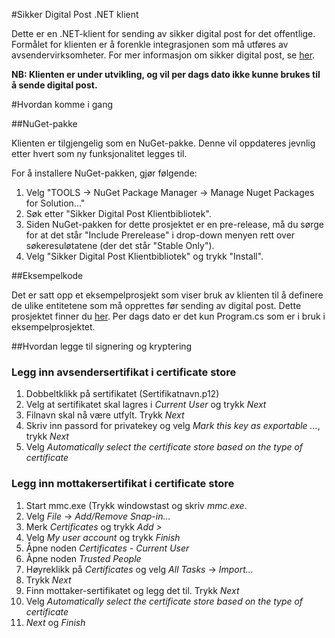 #Sikker Digital Post .NET klient

Dette er en .NET-klient for sending av sikker digital post for det offentlige. Formålet for klienten er å forenkle integrasjonen 
som må utføres av avsendervirksomheter. For mer informasjon om sikker digital post, se [her](http://begrep.difi.no/SikkerDigitalPost/).

**NB: Klienten er under utvikling, og vil per dags dato ikke kunne brukes til å sende digital post.**

#Hvordan komme i gang

##NuGet-pakke

Klienten er tilgjengelig som en NuGet-pakke. Denne vil oppdateres jevnlig etter hvert som ny funksjonalitet legges til.

For å installere NuGet-pakken, gjør følgende:

1. Velg "TOOLS -> NuGet Package Manager -> Manage Nuget Packages for Solution..."
2. Søk etter "Sikker Digital Post Klientbibliotek".
3. Siden NuGet-pakken for dette prosjektet er en pre-release, må du sørge for at det står "Include Prerelease" i drop-down menyen rett over søkeresuløtatene (der det står "Stable Only").
4. Velg "Sikker Digital Post Klientbibliotek" og trykk "Install".

##Eksempelkode

Det er satt opp et eksempelprosjekt som viser bruk av klienten til å definere de ulike entitetene som må opprettes før sending av digital post. 
Dette prosjektet finner du [her](https://github.com/difi/sikker-digital-post-net-klient-demo). Per dags dato er det kun Program.cs som er i bruk i eksempelprosjektet.


##Hvordan legge til signering og kryptering

### Legg inn avsendersertifikat i certificate store

1.  Dobbeltklikk på sertifikatet (Sertifikatnavn.p12)
2.  Velg at sertifikatet skal lagres i _Current User_ og trykk _Next_
3.  Filnavn skal nå være utfylt. Trykk _Next_
4.  Skriv inn passord for privatekey og velg _Mark this key as exportable ..._, trykk _Next_
5.  Velg _Automatically select the certificate store based on the type of certificate_


### Legg inn mottakersertifikat i certificate store

1.  Start mmc.exe (Trykk windowstast og skriv _mmc.exe_.
2.  Velg _File_ -> _Add/Remove Snap-in..._ 
3.  Merk _Certificates_ og trykk _Add >_
4.  Velg _My user account_ og trykk _Finish_
5.  Åpne noden _Certificates - Current User_
6.  Åpne noden _Trusted People_
7.  Høyreklikk på _Certificates_ og velg _All Tasks_ -> _Import..._
8.  Trykk _Next_
9.  Finn mottaker-sertifikatet og legg det til. Trykk _Next_
10. Velg _Automatically select the certificate store based on the type of certificate_
11. _Next_ og _Finish_

